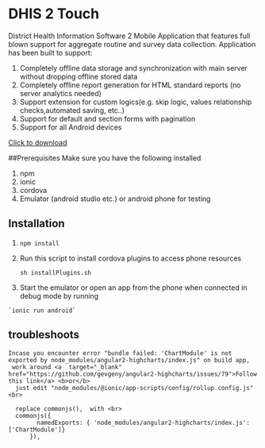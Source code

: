 # DHIS 2 Touch
<p>District Health Information Software 2 Mobile Application that features full blown support for aggregate routine and survey data collection.
Application has been built to support:</p>
<ol>
<li>Completely offline data storage and synchronization with main server without dropping offline stored data</li>
<li>Completely offline report generation for HTML standard reports (no server analytics needed)</li>
<li>Support extension for custom logics(e.g. skip logic, values relationship checks,automated saving, etc..)</li>
<li>Support for default and section forms with pagination </li>
<li>Support for all Android devices</li>
</ol>
<a  target="_blank" href="https://play.google.com/store/apps/details?id=com.hipstz.dhis2.dhis2touch">Click to download</a>

##Prerequisites
  Make sure you have the following installed
  
  1. npm
  2. ionic
  3. cordova
  4. Emulator (android studio etc.) or android phone for testing
  
## Installation

  1.  `npm install`
  
  2. Run this script to install cordova plugins to access phone resources
    
     `sh installPlugins.sh`
     
  3. Start the emulator or open an app from the phone when connected in debug mode by running
  
    `ionic run android`
    
## troubleshoots
    Incase you encounter error "bundle failed: 'ChartModule' is not exported by node_modules/angular2-highcharts/index.js" on build app, 
     work around <a  target="_blank" href="https://github.com/gevgeny/angular2-highcharts/issues/79">Follow this link</a> <b>or</b>
      just edit "node_modules/@ionic/app-scripts/config/rollup.config.js"<br>
      
      replace commonjs(),  with <br>
      commonjs({
            namedExports: { 'node_modules/angular2-highcharts/index.js':['ChartModule']}
          }),
      

